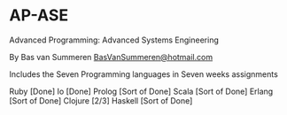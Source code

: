# AP-ASE
Advanced Programming: Advanced Systems Engineering

By Bas van Summeren <BasVanSummeren@hotmail.com>

Includes the Seven Programming languages in Seven weeks assignments 

Ruby    [Done] 
Io      [Done] 
Prolog  [Sort of Done] 
Scala   [Sort of Done] 
Erlang  [Sort of Done] 
Clojure [2/3] 
Haskell [Sort of Done] 
